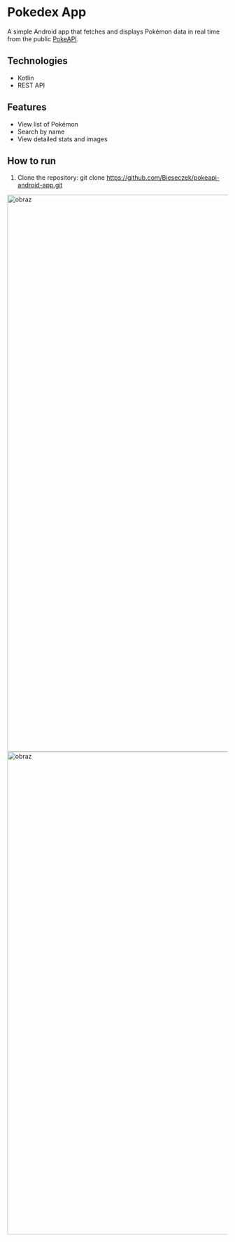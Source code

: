 # Pokedex App

A simple Android app that fetches and displays Pokémon data in real time from the public [PokeAPI](https://pokeapi.co).

## Technologies
- Kotlin
- REST API

## Features
- View list of Pokémon
- Search by name
- View detailed stats and images

## How to run
1. Clone the repository:
git clone https://github.com/Bieseczek/pokeapi-android-app.git
<img width="630" height="1274" alt="obraz" src="https://github.com/user-attachments/assets/f97a1ebc-9fec-4791-8e16-d426fda99457" />
<img width="539" height="1105" alt="obraz" src="https://github.com/user-attachments/assets/033827fa-f1e0-4e96-bf41-408b3b7c4a0d" />
